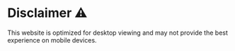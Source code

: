 # Disclaimer ⚠️
This website is optimized for desktop viewing and may not provide the best experience on mobile devices.
